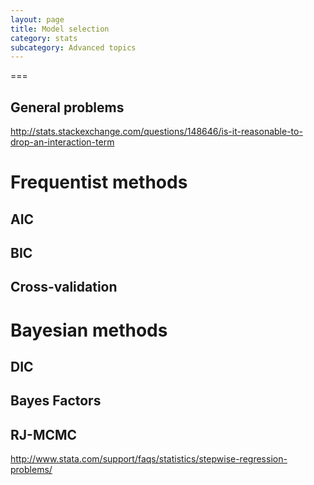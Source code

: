 ```yaml
---
layout: page
title: Model selection
category: stats
subcategory: Advanced topics
---
```

===




## General problems 



http://stats.stackexchange.com/questions/148646/is-it-reasonable-to-drop-an-interaction-term 



# Frequentist methods

## AIC

## BIC

## Cross-validation



# Bayesian methods

## DIC

## Bayes Factors

## RJ-MCMC




http://www.stata.com/support/faqs/statistics/stepwise-regression-problems/
